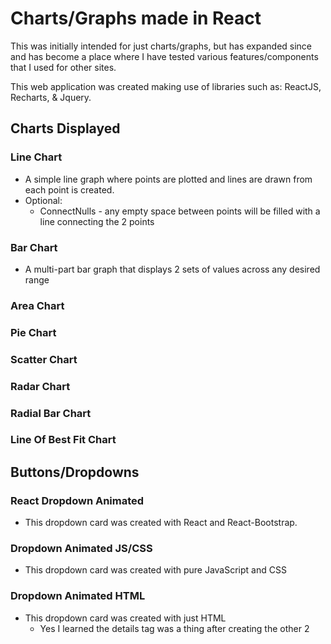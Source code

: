 # Charts/Graphs made in React
 
 This was initially intended for just charts/graphs, but has expanded since and has become a place where I have tested various features/components that I used for other sites.
 
This web application was created making use of libraries such as: ReactJS, Recharts, & Jquery.

## Charts Displayed

### Line Chart
 - A simple line graph where points are plotted and lines are drawn from each point is created.
 - Optional:
    - ConnectNulls - any empty space between points will be filled with a line connecting the 2 points

### Bar Chart
 - A multi-part bar graph that displays 2 sets of values across any desired range

### Area Chart

### Pie Chart

### Scatter Chart

### Radar Chart

### Radial Bar Chart

### Line Of Best Fit Chart

## Buttons/Dropdowns

### React Dropdown Animated
 - This dropdown card was created with React and React-Bootstrap.
 
### Dropdown Animated JS/CSS
 - This dropdown card was created with pure JavaScript and CSS

### Dropdown Animated HTML
 - This dropdown card was created with just HTML
   - Yes I learned the details tag was a thing after creating the other 2
